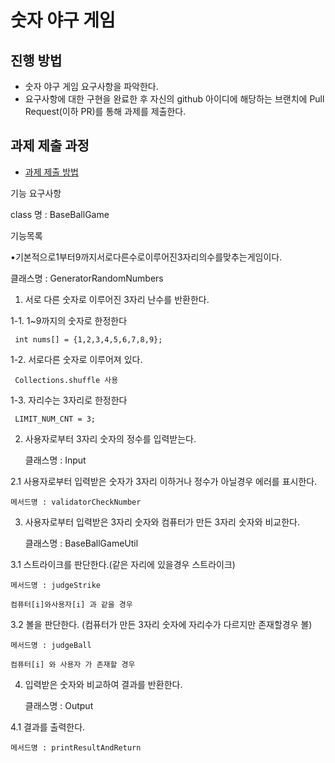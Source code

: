 # 숫자 야구 게임
## 진행 방법
* 숫자 야구 게임 요구사항을 파악한다.
* 요구사항에 대한 구현을 완료한 후 자신의 github 아이디에 해당하는 브랜치에 Pull Request(이하 PR)를 통해 과제를 제출한다.

## 과제 제출 과정
* [과제 제출 방법](https://github.com/next-step/nextstep-docs/tree/master/precourse)



기능 요구사항

class 명 : BaseBallGame

기능목록

•기본적으로1부터9까지서로다른수로이루어진3자리의수를맞추는게임이다.
   
   클래스명 : GeneratorRandomNumbers

1. 서로 다른 숫자로 이루어진 3자리 난수를 반환한다.

1-1. 1~9까지의 숫자로 한정한다

     int nums[] = {1,2,3,4,5,6,7,8,9};
     
1-2. 서로다른 숫자로 이루어져 있다.

     Collections.shuffle 사용
     
1-3. 자리수는 3자리로 한정한다

     LIMIT_NUM_CNT = 3;   
     
     
2. 사용자로부터 3자리 숫자의 정수를 입력받는다.
    
    클래스명 : Input
    
2.1 사용자로부터 입력받은 숫자가 3자리 이하거나 정수가 아닐경우 에러를 표시한다.

    메서드명 : validatorCheckNumber


3. 사용자로부터 입력받은 3자리 숫자와 컴퓨터가 만든 3자리 숫자와 비교한다.
   
    클래스명 : BaseBallGameUtil

3.1 스트라이크를 판단한다.(같은 자리에 있을경우 스트라이크)
    
    메서드명 : judgeStrike
    
    컴퓨터[i]와사용자[i] 과 같을 경우
    
3.2 볼을 판단한다. (컴퓨터가 만든 3자리 숫자에 자리수가 다르지만 존재할경우 볼)

    메서드명 : judgeBall
    
    컴퓨터[i] 와 사용자 가 존재할 경우

4. 입력받은 숫자와 비교하여 결과를 반환한다.

    클래스명 : Output
    
4.1 결과를 출력한다.
  
    메서드명 : printResultAndReturn        